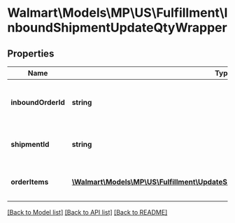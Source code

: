 # Walmart\Models\MP\US\Fulfillment\InboundShipmentUpdateQtyWrapper

## Properties

Name | Type | Description | Notes
------------ | ------------- | ------------- | -------------
**inboundOrderId** | **string** | Unique ID identifying inbound shipment request |
**shipmentId** | **string** | Unique ID identifying inbound shipment |
**orderItems** | [**\Walmart\Models\MP\US\Fulfillment\UpdateShipmentQuantityRequestOrderItemsInner[]**](UpdateShipmentQuantityRequestOrderItemsInner.md) | update shipment qty line items | [optional]


[[Back to Model list]](./) [[Back to API list]](../../../../../README.md#supported-apis) [[Back to README]](../../../../../README.md)
